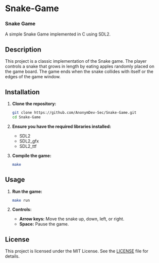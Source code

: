 # Snake-Game

### Snake Game

A simple Snake Game implemented in C using SDL2.

## Description

This project is a classic implementation of the Snake game. The player controls a snake that grows in length by eating apples randomly placed on the game board. The game ends when the snake collides with itself or the edges of the game window.

## Installation

1. **Clone the repository:**
   ```sh
   git clone https://github.com/AnonymDev-Sec/Snake-Game.git
   cd Snake-Game
   ```

2. **Ensure you have the required libraries installed:**
   - SDL2
   - SDL2_gfx
   - SDL2_ttf

3. **Compile the game:**
   ```sh
   make
   ```

## Usage

1. **Run the game:**
   ```sh
   make run
   ```

2. **Controls:**
   - **Arrow keys:** Move the snake up, down, left, or right.
   - **Space:** Pause the game.

## License

This project is licensed under the MIT License. See the [LICENSE](LICENSE) file for details.
```
